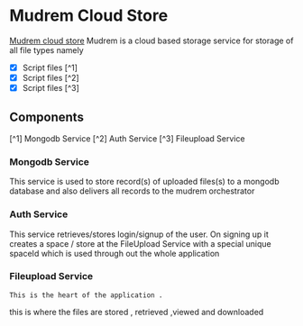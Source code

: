 
# Mudrem Cloud Store
[Mudrem cloud store](https://mudremcloudstore.aremzy.repl.co/)
Mudrem is a cloud based storage service for storage of all file types  namely

- [x] Script files [^1]
- [x] Script files [^2]
- [x] Script files [^3]

## Components

[^1] Mongodb Service
[^2] Auth Service
[^3] Fileupload Service

### Mongodb Service
  
  This service is used to store record(s) of
  uploaded files(s) to a mongodb database and also delivers all records to the mudrem orchestrator

### Auth Service

   This service retrieves/stores login/signup of the user. On signing up it creates a space / store at the FileUpload Service with a special unique spaceId which is used through out the whole application
   
   
  ### Fileupload Service 
    
    This is the heart of the application .
 this is where the files are stored ,
 retrieved ,viewed and downloaded
    
  

